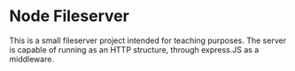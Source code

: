 # Node Fileserver

This is a small fileserver project intended for teaching purposes. The server is capable of running as an HTTP structure, through
express.JS as a middleware.